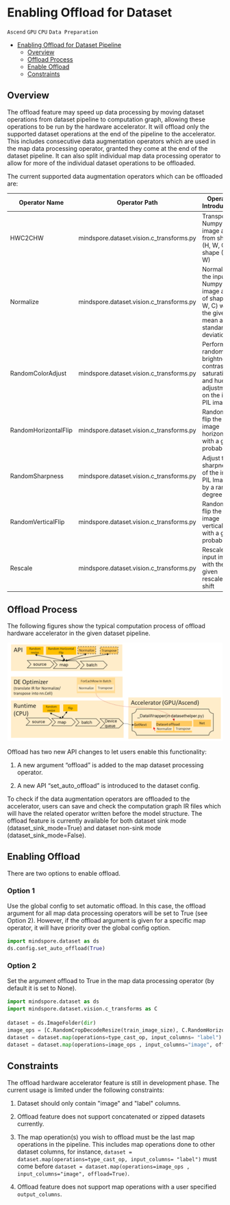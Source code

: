 # Enabling Offload for Dataset

`Ascend` `GPU` `CPU` `Data Preparation`

<!-- TOC -->

- [Enabling Offload for Dataset Pipeline](#enabling-offload-for-dataset)
    - [Overview](#overview)
    - [Offload Process](#offload-process)
    - [Enable Offload](#enable-offload)
    - [Constraints](#constraints)

<!-- /TOC -->

## Overview

The offload feature may speed up data processing by moving dataset operations from dataset pipeline to computation graph, allowing these operations to be run by the hardware accelerator. It will offload only the supported dataset operations at the end of the pipeline to the accelerator. This includes consecutive data augmentation operators which are used in the map data processing operator, granted they come at the end of the dataset pipeline. It can also split individual map data processing operator to allow for more of the individual dataset operations to be offloaded.

The current supported data augmentation operators which can be offloaded are:

| Operator Name |  Operator Path |  Operator Introduction |
|---------- |--------------|-------------|
|  HWC2CHW |  mindspore.dataset.vision.c_transforms.py | Transpose a Numpy image array from shape (H, W, C) to shape (C, H, W) |
|  Normalize |  mindspore.dataset.vision.c_transforms.py |  Normalize the input Numpy image array of shape (H, W, C) with the given mean and standard deviation |
| RandomColorAdjust |  mindspore.dataset.vision.c_transforms.py |  Perform a random brightness, contrast, saturation, and hue adjustment on the input PIL image |
| RandomHorizontalFlip |  mindspore.dataset.vision.c_transforms.py |  Randomly flip the input image horizontally with a given probability  |
| RandomSharpness |   mindspore.dataset.vision.c_transforms.py |  Adjust the sharpness of the input PIL Image by a random degree |
| RandomVerticalFlip |  mindspore.dataset.vision.c_transforms.py |  Randomly flip the input image vertically with a given probability |
| Rescale |   mindspore.dataset.vision.c_transforms.py |  Rescale the input image with the given rescale and shift |

## Offload Process

The following figures show the typical computation process of offload hardware accelerator in the given dataset pipeline.

![offload](images/offload_process.PNG)

Offload has two new API changes to let users enable this functionality:

1. A new argument “offload” is added to the map dataset processing operator.

2. A new API “set_auto_offload” is introduced to the dataset config.

To check if the data augmentation operators are offloaded to the accelerator, users can save and check the computation graph IR files which will have the related operator written before the model structure. The offload feature is currently available for both dataset sink mode (dataset_sink_mode=True) and dataset non-sink mode (dataset_sink_mode=False).

## Enabling Offload

There are two options to enable offload.  

### Option 1

Use the global config to set automatic offload. In this case, the offload argument for all map data processing operators will be set to True (see Option 2). However, if the offload argument is given for a specific map operator, it will have priority over the global config option.

  ```python
  import mindspore.dataset as ds
  ds.config.set_auto_offload(True)
  ```

### Option 2

Set the argument offload to True in the map data processing operator (by default it is set to None).  

```python
import mindspore.dataset as ds
import mindspore.dataset.vision.c_transforms as C

dataset = ds.ImageFolder(dir)​
image_ops = [C.RandomCropDecodeResize(train_image_size), C.RandomHorizontalFlip(prob=0.5), C.Normalize(mean=mean, std=std), C.HWC2CHW()]​
dataset = dataset.map(operations=type_cast_op, input_columns= "label")
dataset = dataset.map(operations=image_ops , input_columns="image", offload=True)​
```

## Constraints

The offload hardware accelerator feature is still in development phase. The current usage is limited under the following constraints:

1. Dataset should only contain "image" and "label" columns.  

2. Offload feature does not support concatenated or zipped datasets currently.  

3. The map operation(s) you wish to offload must be the last map operations in the pipeline. This includes map operations done to other dataset columns, for instance, ```dataset = dataset.map(operations=type_cast_op, input_columns= "label")``` must come before ```dataset = dataset.map(operations=image_ops , input_columns="image", offload=True)```.

4. Offload feature does not support map operations with a user specified ```output_columns```.
